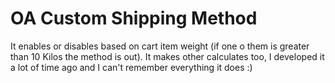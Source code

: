 # OA Custom Shipping Method
It enables or disables based on cart item weight (if one o them is greater than 10 Kilos the method is out).
It makes other calculates too, I developed it a lot of time ago and I can't remember everything it does :)